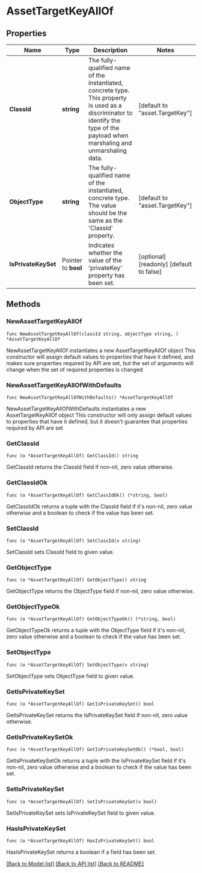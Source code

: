 # AssetTargetKeyAllOf

## Properties

Name | Type | Description | Notes
------------ | ------------- | ------------- | -------------
**ClassId** | **string** | The fully-qualified name of the instantiated, concrete type. This property is used as a discriminator to identify the type of the payload when marshaling and unmarshaling data. | [default to "asset.TargetKey"]
**ObjectType** | **string** | The fully-qualified name of the instantiated, concrete type. The value should be the same as the &#39;ClassId&#39; property. | [default to "asset.TargetKey"]
**IsPrivateKeySet** | Pointer to **bool** | Indicates whether the value of the &#39;privateKey&#39; property has been set. | [optional] [readonly] [default to false]

## Methods

### NewAssetTargetKeyAllOf

`func NewAssetTargetKeyAllOf(classId string, objectType string, ) *AssetTargetKeyAllOf`

NewAssetTargetKeyAllOf instantiates a new AssetTargetKeyAllOf object
This constructor will assign default values to properties that have it defined,
and makes sure properties required by API are set, but the set of arguments
will change when the set of required properties is changed

### NewAssetTargetKeyAllOfWithDefaults

`func NewAssetTargetKeyAllOfWithDefaults() *AssetTargetKeyAllOf`

NewAssetTargetKeyAllOfWithDefaults instantiates a new AssetTargetKeyAllOf object
This constructor will only assign default values to properties that have it defined,
but it doesn't guarantee that properties required by API are set

### GetClassId

`func (o *AssetTargetKeyAllOf) GetClassId() string`

GetClassId returns the ClassId field if non-nil, zero value otherwise.

### GetClassIdOk

`func (o *AssetTargetKeyAllOf) GetClassIdOk() (*string, bool)`

GetClassIdOk returns a tuple with the ClassId field if it's non-nil, zero value otherwise
and a boolean to check if the value has been set.

### SetClassId

`func (o *AssetTargetKeyAllOf) SetClassId(v string)`

SetClassId sets ClassId field to given value.


### GetObjectType

`func (o *AssetTargetKeyAllOf) GetObjectType() string`

GetObjectType returns the ObjectType field if non-nil, zero value otherwise.

### GetObjectTypeOk

`func (o *AssetTargetKeyAllOf) GetObjectTypeOk() (*string, bool)`

GetObjectTypeOk returns a tuple with the ObjectType field if it's non-nil, zero value otherwise
and a boolean to check if the value has been set.

### SetObjectType

`func (o *AssetTargetKeyAllOf) SetObjectType(v string)`

SetObjectType sets ObjectType field to given value.


### GetIsPrivateKeySet

`func (o *AssetTargetKeyAllOf) GetIsPrivateKeySet() bool`

GetIsPrivateKeySet returns the IsPrivateKeySet field if non-nil, zero value otherwise.

### GetIsPrivateKeySetOk

`func (o *AssetTargetKeyAllOf) GetIsPrivateKeySetOk() (*bool, bool)`

GetIsPrivateKeySetOk returns a tuple with the IsPrivateKeySet field if it's non-nil, zero value otherwise
and a boolean to check if the value has been set.

### SetIsPrivateKeySet

`func (o *AssetTargetKeyAllOf) SetIsPrivateKeySet(v bool)`

SetIsPrivateKeySet sets IsPrivateKeySet field to given value.

### HasIsPrivateKeySet

`func (o *AssetTargetKeyAllOf) HasIsPrivateKeySet() bool`

HasIsPrivateKeySet returns a boolean if a field has been set.


[[Back to Model list]](../README.md#documentation-for-models) [[Back to API list]](../README.md#documentation-for-api-endpoints) [[Back to README]](../README.md)


